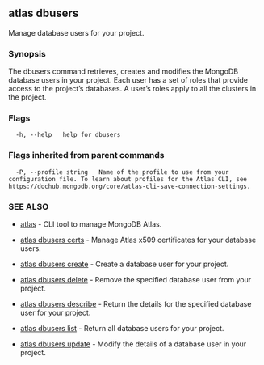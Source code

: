 ## atlas dbusers

Manage database users for your project.


### Synopsis

The dbusers command retrieves, creates and modifies the MongoDB database users in your project.
Each user has a set of roles that provide access to the project’s databases. 
A user’s roles apply to all the clusters in the project.






### Flags

```
  -h, --help   help for dbusers

```


### Flags inherited from parent commands

```
  -P, --profile string   Name of the profile to use from your configuration file. To learn about profiles for the Atlas CLI, see https://dochub.mongodb.org/core/atlas-cli-save-connection-settings.

```

### SEE ALSO


* [atlas](atlas.md)	- CLI tool to manage MongoDB Atlas.

* [atlas dbusers certs](atlas_dbusers_certs.md)	- Manage Atlas x509 certificates for your database users.

* [atlas dbusers create](atlas_dbusers_create.md)	- Create a database user for your project.

* [atlas dbusers delete](atlas_dbusers_delete.md)	- Remove the specified database user from your project.

* [atlas dbusers describe](atlas_dbusers_describe.md)	- Return the details for the specified database user for your project.

* [atlas dbusers list](atlas_dbusers_list.md)	- Return all database users for your project.

* [atlas dbusers update](atlas_dbusers_update.md)	- Modify the details of a database user in your project.



